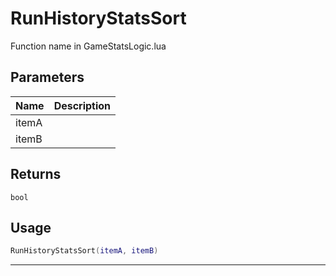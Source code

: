 # RunHistoryStatsSort

Function name in GameStatsLogic.lua

## Parameters

| Name  | Description |
| ----- | ----------- |
| itemA |             |
| itemB |             |

## Returns

`bool`

## Usage

```lua
RunHistoryStatsSort(itemA, itemB)
```

---

